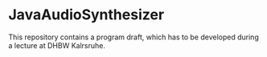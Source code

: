 # JavaAudioSynthesizer
This repository contains a program draft, which has to be developed during a lecture at DHBW Kalrsruhe.
